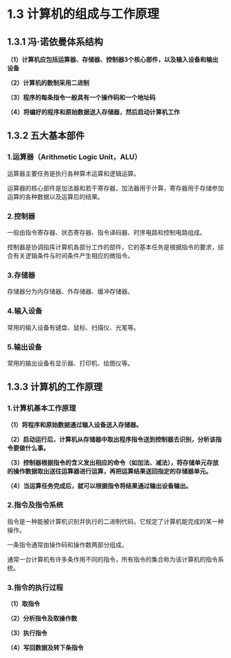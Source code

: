 # 1.3 计算机的组成与工作原理

## 1.3.1 冯·诺依曼体系结构

**（1）计算机应包括运算器、存储器、控制器3个核心部件，以及输入设备和输出设备**

**（2）计算机的数制采用二进制**

**（3）程序的每条指令一般具有一个操作码和一个地址码**

**（4）将编好的程序和原始数据送入存储器，然后启动计算机工作**

## 1.3.2 五大基本部件

### **1.运算器（Arithmetic Logic Unit，ALU）**

运算器主要任务是执行各种算术运算和逻辑运算。

运算器的核心部件是加法器和若干寄存器，加法器用于计算，寄存器用于存储参加运算的各种数据以及运算后的结果。

### **2.控制器**

一般由指令寄存器、状态寄存器、指令译码器、时序电路和控制电路组成。

控制器是协调指挥计算机各部分工作的部件，它的基本任务是根据指令的要求，综合有关逻辑条件与时间条件产生相应的微指令。

### **3.存储器**

存储器分为内存储器、外存储器、缓冲存储器。

### **4.输入设备**

常用的输入设备有键盘、鼠标、扫描仪、光笔等。

### **5.输出设备**

常用的输出设备有显示器、打印机、绘图仪等。

## 1.3.3 计算机的工作原理

### **1.计算机基本工作原理**

**（1）将程序和原始数据通过输入设备送入存储器。**

**（2）启动运行后，计算机从存储器中取出程序指令送到控制器去识别，分析该指令要做什么事。**

**（3）控制器根据指令的含义发出相应的命令（如加法、减法），将存储单元存放的操作数据取出送往运算器进行运算，再把运算结果送回指定的存储器单元。**

**（4）当运算任务完成后，就可以根据指令将结果通过输出设备输出。**

### **2.指令及指令系统**

指令是一种能被计算机识别并执行的二进制代码，它规定了计算机能完成的某一种操作。

一条指令通常由操作码和操作数两部分组成。

通常一台计算机有许多条作用不同的指令，所有指令的集合称为该计算机的指令系统。

### **3.指令的执行过程**

**（1）取指令**

**（2）分析指令及取操作数**

**（3）执行指令**

**（4）写回数据及转下条指令**
